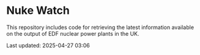 # Nuke Watch

This repository includes code for retrieving the latest information available on the output of EDF nuclear power plants in the UK.

Last updated: 2025-04-27 03:06